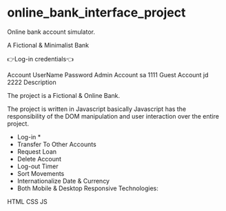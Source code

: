 # online_bank_interface_project
Online bank account simulator.

A Fictional & Minimalist Bank

👉Log-in credentials👈

Account	UserName	Password
Admin Account	sa	1111
Guest Account	jd	2222
Description

The project is a Fictional & Online Bank.

The project is written in Javascript basically Javascript has the responsibility of the DOM manipulation and user interaction over the entire project.


  * Log-in *
* Transfer To Other Accounts
* Request Loan
* Delete Account
* Log-out Timer
* Sort Movements
* Internationalize Date & Currency
* Both Mobile & Desktop Responsive
Technologies:

HTML
CSS
JS 
